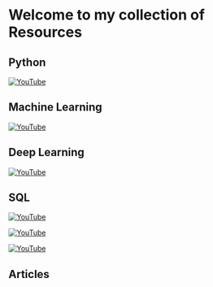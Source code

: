# Welcome to my collection of Resources

## Python
[![YouTube](https://img.shields.io/badge/YouTube-Video-red)](https://youtu.be/ERCMXc8x7mc?feature=shared)


## Machine Learning
[![YouTube](https://img.shields.io/badge/YouTube-Video-red)](https://youtu.be/JxgmHe2NyeY?feature=shared)

## Deep Learning
[![YouTube](https://img.shields.io/badge/YouTube-Video-red)](https://youtu.be/d2kxUVwWWwU?feature=shared)

## SQL
[![YouTube](https://img.shields.io/badge/YouTube-Video-red)](https://youtu.be/hlGoQC332VM?feature=shared)


[![YouTube](https://img.shields.io/badge/YouTube-Video-red)](https://youtu.be/qlkS-e5ym1w?feature=shared)


[![YouTube](https://img.shields.io/badge/YouTube-Video-red)](https://www.youtube.com/@ankitbansal6)

## Articles
